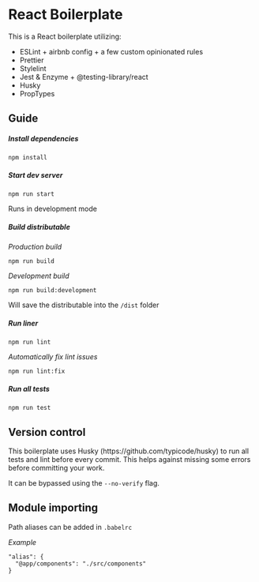 <h1>React Boilerplate</h1>
This is a React boilerplate utilizing:

* ESLint + airbnb config + a few custom opinionated rules
* Prettier
* Stylelint
* Jest & Enzyme + @testing-library/react
* Husky
* PropTypes

<h2>Guide</h2>
<h5>Install dependencies</h5>

    npm install

<h5>Start dev server</h5>

    npm run start

Runs in development mode
<h5>Build distributable</h5>

*Production build*

    npm run build 

*Development build*

    npm run build:development
    
Will save the distributable into the `/dist` folder

<h5>Run liner</h5>

    npm run lint
    
*Automatically fix lint issues*

    npm run lint:fix
    
<h5>Run all tests</h5>

    npm run test

<h2>Version control</h2>
This boilerplate uses Husky (https://github.com/typicode/husky) to run all tests and lint before every commit. This helps against missing some errors before committing your work.

It can be bypassed using the `--no-verify` flag.

<h2>Module importing</h2>

Path aliases can be added in `.babelrc`

*Example*

    "alias": {
      "@app/components": "./src/components"
    }
